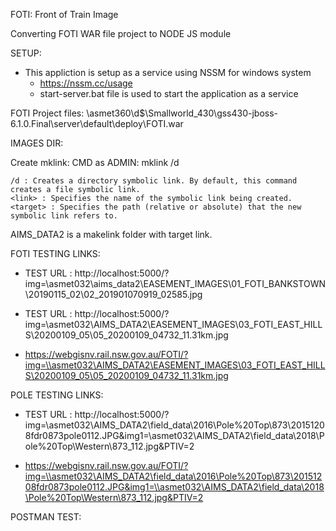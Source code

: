 FOTI: Front of Train Image 

Converting FOTI WAR file project to NODE JS module 

SETUP: 
* This appliction is setup as a service using NSSM for windows system
    - https://nssm.cc/usage
    - start-server.bat file is used to start the application as a service

FOTI Project files: \\asmet360\d$\Smallworld_430\gss430-jboss-6.1.0.Final\server\default\deploy\FOTI.war

IMAGES DIR:

Create mklink:
CMD as ADMIN: mklink /d <link> <target>

    /d : Creates a directory symbolic link. By default, this command creates a file symbolic link.
    <link> : Specifies the name of the symbolic link being created.
    <target> : Specifies the path (relative or absolute) that the new symbolic link refers to.

AIMS_DATA2 is a makelink folder with target link.


FOTI TESTING LINKS:

 * TEST URL : http://localhost:5000/?img=\\asmet032\aims_data2\EASEMENT_IMAGES\01_FOTI_BANKSTOWN\20190115_02\02_201901070919_02585.jpg

 * TEST URL : http://localhost:5000/?img=\\asmet032\AIMS_DATA2\EASEMENT_IMAGES\03_FOTI_EAST_HILLS\20200109_05\05_20200109_04732_11.31km.jpg

 * https://webgisnv.rail.nsw.gov.au/FOTI/?img=\\asmet032\AIMS_DATA2\EASEMENT_IMAGES\03_FOTI_EAST_HILLS\20200109_05\05_20200109_04732_11.31km.jpg
 


POLE TESTING LINKS:

 * TEST URL : http://localhost:5000/?img=\\asmet032\AIMS_DATA2\field_data\2016\Pole%20Top\873\20151208fdr0873pole0112.JPG&img1=\\asmet032\AIMS_DATA2\field_data\2018\Pole%20Top\Western\873_112.jpg&PTIV=2

 * https://webgisnv.rail.nsw.gov.au/FOTI/?img=\\asmet032\AIMS_DATA2\field_data\2016\Pole%20Top\873\20151208fdr0873pole0112.JPG&img1=\\asmet032\AIMS_DATA2\field_data\2018\Pole%20Top\Western\873_112.jpg&PTIV=2

POSTMAN TEST:
